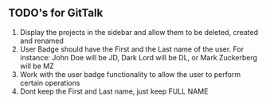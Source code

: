 ## TODO's for GitTalk

1. Display the projects in the sidebar and allow them to be deleted, created and renamed
2. User Badge should have the First and the Last name of the user. For instance: John Doe will be JD, Dark Lord will be DL, or Mark Zuckerberg will be MZ
3. Work with the user badge functionality to allow the user to perform certain operations
4. Dont keep the First and Last name, just keep FULL NAME
